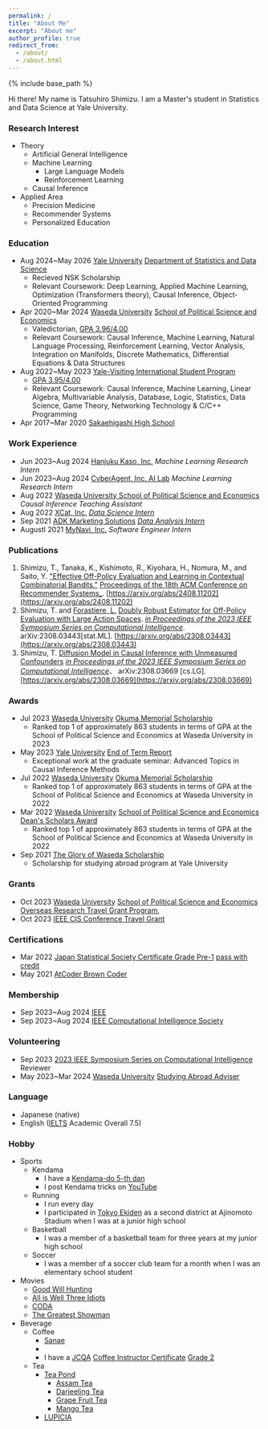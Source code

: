 ```yaml
---
permalink: /
title: "About Me"
excerpt: "About me"
author_profile: true
redirect_from: 
  - /about/
  - /about.html
---
```



{% include base_path %}

Hi there! My name is Tatsuhiro Shimizu. 
I am a Master's student in Statistics and Data Science at Yale University.

### Research Interest
* Theory
  * Artificial General Intelligence
  * Machine Learning
    * Large Language Models
    * Reinforcement Learning
  * Causal Inference
* Applied Area
  * Precision Medicine
  * Recommender Systems
  * Personalized Education

### Education
* Aug 2024~May 2026 [Yale University](https://yvisp.yale.edu/) [Department of Statistics and Data Science](https://statistics.yale.edu/)
  * Recieved NSK Scholarship
  * Relevant Coursework: Deep Learning, Applied Machine Learning, Optimization (Transformers theory), Causal Inference, Object-Oriented Programming
* Apr 2020~Mar 2024 [Waseda University](https://www.waseda.jp/top/) [School of Political Science and Economics](https://www.waseda.jp/fpse/pse/)
  * Valedictorian, [GPA 3.96/4.00](../files/Waseda_Transcript.pdf)
  * Relevant Coursework: Causal Inference, Machine Learning, Natural Language Processing, Reinforcement Learning, Vector Analysis, Integration on Manifolds, Discrete Mathematics, Differential Equations & Data Structures
* Aug 2022~May 2023 [Yale-Visiting International Student Program](https://yvisp.yale.edu/)
  * [GPA 3.95/4.00](../files/Yale_Transcript.pdf)
  * Relevant Coursework: Causal Inference, Machine Learning, Linear Algebra, Multivariable Analysis, Database, Logic, Statistics, Data Science, Game Theory, Networking Technology & C/C++ Programming
* Apr 2017~Mar 2020 [Sakaehigashi High School](https://www.sakaehigashi.ed.jp/)

### Work Experience
* Jun 2023~Aug 2024 [Hanjuku Kaso, Inc.](https://initial.inc/companies/A-37304) _Machine Learning Research Intern_
* Jun 2023~Aug 2024 [CyberAgent, Inc. AI Lab](https://cyberagent.ai/ailab/) _Machine Learning Research Intern_
* Aug 2022 [Waseda University School of Political Science and Economics]((https://www.waseda.jp/fpse/pse/)) _Causal Inference Teaching Assistant_
* Aug 2022 [XCat, Inc.](https://www.xcat.co.jp/ja/index.html) [_Data Science Intern_](https://www.jiji.com/jc/article?k=000000132.000025288&g=prt)
* Sep 2021 [ADK Marketing Solutions](https://www.adkms.jp/) [_Data Analysis Intern_](https://www.adk.jp/recruit/internship/summer/index_data.html)
* AugustI 2021 [MyNavi, Inc.](https://www.mynavi.jp/) _Software Engineer Intern_


### Publications
1. Shimizu, T., Tanaka, K., Kishimoto, R., Kiyohara, H., Nomura, M., and Saito, Y. ["Effective Off-Policy Evaluation and Learning in Contextual Combinatorial Bandits."](../files/OPCB.pdf) [Proceedings of the 18th ACM Conference on Recommender Systems_](https://recsys.acm.org/recsys24/). [https://arxiv.org/abs/2408.11202](https://arxiv.org/abs/2408.11202)
2. Shimizu, T. and [Forastiere, L.](https://ysph.yale.edu/profile/laura-forastiere/) [Doubly Robust Estimator for Off-Policy Evaluation with Large Action Spaces](../files/MDR.pdf). [_in Proceedings of the 2023 IEEE Symposium Series on Computational Intelligence_](https://attend.ieee.org/ssci-2023/). arXiv:2308.03443[stat.ML]. [https://arxiv.org/abs/2308.03443](https://arxiv.org/abs/2308.03443)
3.  Shimizu, T. [Diffusion Model in Causal Inference with Unmeasured Confounders](../files/BDCM.pdf) [_in Proceedings of the 2023 IEEE Symposium Series on Computational Intelligence_](https://attend.ieee.org/ssci-2023/)、 arXiv:2308.03669 [cs.LG].[https://arxiv.org/abs/2308.03669](https://arxiv.org/abs/2308.03669)

### Awards
* Jul 2023 [Waseda University](https://www.waseda.jp/top/) [Okuma Memorial Scholarship](https://www.waseda.jp/inst/scholarship/aid/programs/other/)
  * Ranked top 1 of approximately 863 students in terms of GPA at the School of Political Science and Economics at
Waseda University in 2023
* May 2023 [Yale University](https://www.yale.edu/) [End of Term Report](https://poorvucenter.yale.edu/teaching/teaching-how/chapter-7-teaching-yale-college/grading-and-other-academic-issues)
  * Exceptional work at the graduate seminar: Advanced Topics in Causal Inference Methods
* Jul 2022 [Waseda University](https://www.waseda.jp/top/) [Okuma Memorial Scholarship](https://www.waseda.jp/inst/scholarship/aid/programs/other/)
  * Ranked top 1 of approximately 863 students in terms of GPA at the School of Political Science and Economics at
Waseda University in 2022
* Mar 2022 [Waseda University](https://www.waseda.jp/top/) [School of Political Science and Economics](https://www.waseda.jp/fpse/pse/) [Dean's Scholars Award](https://www.waseda.jp/fpse/pse/news/2022/04/01/15279/)
  * Ranked top 1 of approximately 863 students in terms of GPA at the School of Political Science and Economics at
Waseda University in 2022
* Sep 2021 [The Glory of Waseda Scholarship](https://www.waseda.jp/inst/cie/from-waseda/aid/scholarship)
  * Scholarship for studying abroad program at Yale University


### Grants
* Oct 2023 [Waseda University](https://www.waseda.jp/top/) [School of Political Science and Economics](https://www.waseda.jp/fpse/pse/) [Overseas Research Travel Grant Program,](https://waseda-research-portal.jp/international/graduate-student/)
* Oct 2023 [IEEE CIS Conference Travel Grant](https://attend.ieee.org/ssci-2023/travel-grants/)

### Certifications
* Mar 2022 [Japan Statistical Society Certificate Grade Pre-1](https://www.toukei-kentei.jp/exam/grade1semi/) [pass with credit](https://static.toukei-kentei.jp/wp-content/uploads/20220905172033/cbt_exc202201-06_grade7-20220905172033-20220905172033.pdf)
* May 2021 [AtCoder Brown Coder](https://www.abc033.contest.atcoder.jp/users/Tatsuhiroo)

### Membership
* Sep 2023~Aug 2024 [IEEE](https://www.ieee.org/)
* Sep 2023~Aug 2024 [IEEE Computational Intelligence Society](https://cis.ieee.org/)

### Volunteering 
* Sep 2023 [2023 IEEE Symposium Series on Computational Intelligence](https://attend.ieee.org/ssci-2023/) Reviewer
* May 2023~Mar 2024 [Waseda University](https://www.waseda.jp/top/) [Studying Abroad Adviser](https://www.waseda.jp/inst/cie/from-waseda/advisor)


### Language
* Japanese (native)
* English ([IELTS](https://ielts.org/) Academic Overall 7.5)

### Hobby
* Sports
  * Kendama
    * I have a [Kendama-do 5-th dan](https://kendama.or.jp/tricks/advanced_tricks/)
    * I post Kendama tricks on [YouTube](https://www.youtube.com/channel/UCMJ2mmKDU7RDwqdCNU4pAuQ)
  * Running
    * I run every day
    * I participated in [Tokyo Ekiden]((https://www.kyoiku.metro.tokyo.lg.jp/school/content/physical_training_and_club_activity/ekiden.html)) as a second district at Ajinomoto Stadium when I was at a junior high school
  * Basketball
    * I was a member of a basketball team for three years at my junior high school
  * Soccer
    * I was a member of a soccer club team for a month when I was an elementary school student
* Movies
  * [Good Will Hunting](https://filmarks.com/movies/29792)
  * [All is Well Three Idiots](https://filmarks.com/movies/53954)
  * [CODA](https://filmarks.com/movies/96257)
  * [The Greatest Showman](https://filmarks.com/movies/60905)
* Beverage
  * Coffee
    * [Sanae](https://waseda-sanae.com/)
    * 
    * I have a [JCQA](https://kentei.jcqa.org/committee.html) [Coffee Instructor Certificate](https://kentei.jcqa.org/) [Grade 2](https://kentei.jcqa.org/about.html#gaiyo2)
  * Tea
    * [Tea Pond](https://teapond.jp/)
      * [Assam Tea](https://teapond.jp/collections/cafeinoff/products/1902)
      * [Darjeeling Tea](https://teapond.jp/collections/cafeinoff/products/1903)
      * [Grape Fruit Tea](https://teapond.jp/collections/fruitstea/products/4405)
      * [Mango Tea](https://teapond.jp/collections/fruitstea/products/4407)
    * [LUPICIA](https://www.lupicia.com/)
